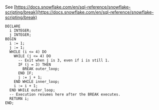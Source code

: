 See [https://docs.snowflake.com/en/sql-reference/snowflake-scripting/break](https://docs.snowflake.com/en/sql-reference/snowflake-scripting/break)
```
DECLARE
  i INTEGER;
  j INTEGER;
BEGIN
  i := 1;
  j := 1;
  WHILE (i <= 4) DO
    WHILE (j <= 4) DO
      -- Exit when j is 3, even if i is still 1.
      IF (j = 3) THEN
        BREAK outer_loop;
      END IF;
      j := j + 1;
    END WHILE inner_loop;
    i := i + 1;
  END WHILE outer_loop;
  -- Execution resumes here after the BREAK executes.
  RETURN i;
END;
```
